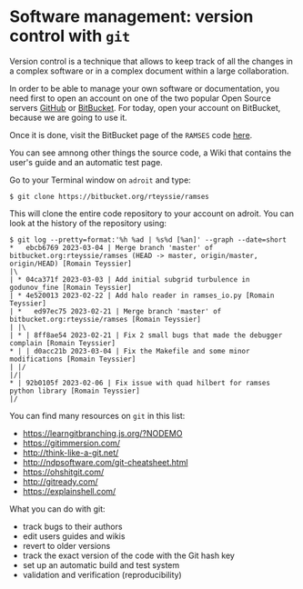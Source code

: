 # Software management: version control with `git`

Version control is a technique that allows to keep track of all the changes in a complex software or in a complex document within a large collaboration. 

In order to be able to manage your own software or documentation, you need first to open an account on one of the two popular Open Source servers [GitHub](https://github.com) or [BitBucket](https://bitbucket.org). For today, open your account on BitBucket, because we are going to use it.

Once it is done, visit the BitBucket page of the `RAMSES` code [here](https://bitbucket.org/rteyssie/ramses). 

You can see amnong other things the source code, a Wiki that contains the user's guide and an automatic test page. 

Go to your Terminal window on `adroit` and type:

 ```console
$ git clone https://bitbucket.org/rteyssie/ramses
```

This will clone the entire code repository to your account on adroit. You can look at the history of the repository using:

```console
$ git log --pretty=format:'%h %ad | %s%d [%an]' --graph --date=short
*   ebcb6769 2023-03-04 | Merge branch 'master' of bitbucket.org:rteyssie/ramses (HEAD -> master, origin/master, origin/HEAD) [Romain Teyssier]
|\  
| * 04ca371f 2023-03-03 | Add initial subgrid turbulence in godunov_fine [Romain Teyssier]
| * 4e520013 2023-02-22 | Add halo reader in ramses_io.py [Romain Teyssier]
| *   ed97ec75 2023-02-21 | Merge branch 'master' of bitbucket.org:rteyssie/ramses [Romain Teyssier]
| |\  
| * | 8ff8ae54 2023-02-21 | Fix 2 small bugs that made the debugger complain [Romain Teyssier]
* | | d0acc21b 2023-03-04 | Fix the Makefile and some minor modifications [Romain Teyssier]
| |/  
|/|   
* | 92b0105f 2023-02-06 | Fix issue with quad hilbert for ramses python library [Romain Teyssier]
|/  
```

You can find many resources on `git` in this list:
- https://learngitbranching.js.org/?NODEMO
- https://gitimmersion.com/
- http://think-like-a-git.net/
- http://ndpsoftware.com/git-cheatsheet.html
- https://ohshitgit.com/
- http://gitready.com/
- https://explainshell.com/

What you can do with git:
- track bugs to their authors
- edit users guides and wikis
- revert to older versions
- track the exact version of the code with the Git hash key 
- set up an automatic build and test system
- validation and verification (reproducibility)

